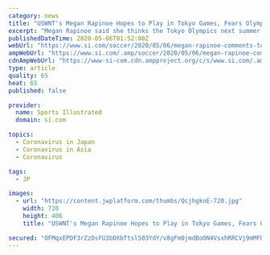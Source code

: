 ```yaml
---
category: news
title: "USWNT's Megan Rapinoe Hopes to Play in Tokyo Games, Fears Olympics Are 'In Doubt'"
excerpt: "Megan Rapinoe said she thinks the Tokyo Olympics next summer might be \"in doubt\" as a result of the coronavirus pandemic."
publishedDateTime: 2020-05-06T01:52:00Z
webUrl: "https://www.si.com/soccer/2020/05/06/megan-rapinoe-comments-tokyo-olympics"
ampWebUrl: "https://www.si.com/.amp/soccer/2020/05/06/megan-rapinoe-comments-tokyo-olympics"
cdnAmpWebUrl: "https://www-si-com.cdn.ampproject.org/c/s/www.si.com/.amp/soccer/2020/05/06/megan-rapinoe-comments-tokyo-olympics"
type: article
quality: 65
heat: 65
published: false

provider:
  name: Sports Illustrated
  domain: si.com

topics:
  - Coronavirus in Japan
  - Coronavirus in Asia
  - Coronavirus

tags:
  - JP

images:
  - url: "https://content.jwplatform.com/thumbs/QcjhgknE-720.jpg"
    width: 720
    height: 406
    title: "USWNT's Megan Rapinoe Hopes to Play in Tokyo Games, Fears Olympics Are 'In Doubt'"

secured: "OFMqxEPDF3rZzDsFU3bDXbTtslS03YdY/v8gFm0jmdBoON4VsxhRRCVj9mMFDslh8G8TTCLgt9g2e/95sMUfS4nXhv0DitfGqlYobABahHm0UBzuG8BKL0uoIlQlrxqnKwhEUYzU7lgiXT5Ae0KNUBimVg3Sv3VpEt/gCSixjYdw1QDbc69Fl37i2eD9vqvSw6i+0f6HWhNwBqEes4GtVNA6EpACq8siIsdHJzQB+wMNftB04yIKzH3nwU+tPWO4QrLpelum+6zBfcwkpGnleQeZIEjLwTvQIL/YCSb5pp0I2toFQam+CjM9ERRQ0Efwk9GlkuuSMvl6lzwJwiqVno7R1ci+nGPYTTMUbmIIFlRG4I87vZuyPglQCXrUk9KS2cffxGjQJM6nC4dSFFLIF2gpW1JL07Mpcr65l/5U+kSh/5qVEwrJj7BgPDdS+XKdLgV7i1/aTPVZPGc5mkGe6hPl5zHn3POpwOeLPu15g4M=;+Dj/17CeF0mzgZUEhFNIfQ=="
---
```


